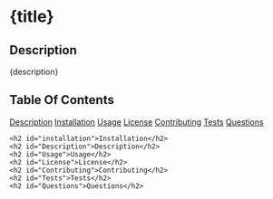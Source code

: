 <h1>{title}</h1>
    <h2 id="Description">Description</h2>
    {description}
    <h2>Table Of Contents</h2>
    <a href ="#Description">Description</a>
    <a href ="#">Installation</a>
    <a href ="#Usage">Usage</a>
    <a href ="#License">License</a>
    <a href ="#Contributing">Contributing</a>
    <a href ="#Tests">Tests</a>
    <a href ="#Questions">Questions</a>

    <h2 id="installation">Installation</h2>
    <h2 id="Description">Description</h2>
    <h2 id="Usage">Usage</h2>
    <h2 id="License">License</h2>
    <h2 id="Contributing">Contributing</h2>
    <h2 id="Tests">Tests</h2>
    <h2 id="Questions">Questions</h2>
    
